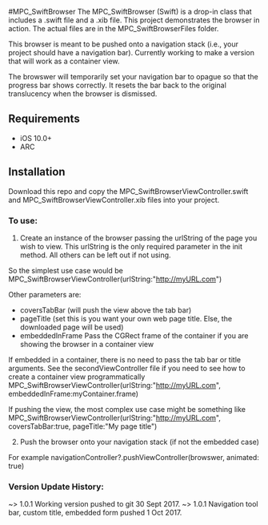 #MPC_SwiftBrowser 
The MPC_SwiftBrowser (Swift) is a drop-in class that includes a .swift file and a .xib file. This project demonstrates the browser in action. The actual files are in the MPC_SwiftBrowserFiles folder.  

This browser is meant to be pushed onto a navigation stack (i.e., your project should have a navigation bar). Currently working to make a version that will work as a container view.

The browswer will temporarily set your navigation bar to opague so that the progress bar shows correctly. It resets the bar back to the original translucency when the browser is dismissed.


## Requirements

* iOS 10.0+
* ARC

## Installation

Download this repo and copy the MPC_SwiftBrowserViewController.swift and MPC_SwiftBrowserViewController.xib files into your project.


 
<h3>To use:</h3>
 
  1. Create an instance of the browser passing the urlString of the page you wish to view. This urlString is the only required parameter in the init method. All others can be left out if not using. 

  So the simplest use case would be MPC_SwiftBrowserViewController(urlString:"http://myURL.com")

  Other parameters are:
  * coversTabBar (will push the view above the tab bar)
  * pageTitle (set this is you want your own web page title. Else, the downloaded page will be used)
  * embeddedInFrame  Pass the CGRect frame of the container if you are showing the browser in a container view

  If embedded in a container, there is no need to pass the tab bar or title arguments. See the secondViewController file if you need to see how to create a container view programmatically
  MPC_SwiftBrowserViewController(urlString:"http://myURL.com", embeddedInFrame:myContainer.frame)

  If pushing the view, the most complex use case might be something like
  MPC_SwiftBrowserViewController(urlString:"http://myURL.com", coversTabBar:true, pageTitle:"My page title")
  
 
  2. Push the browser onto your navigation stack (if not the embedded case)

  For example navigationController?.pushViewController(browswer, animated: true)


<h3>Version Update History:</h3>
  ~> 1.0.1 Working version pushed to git 30 Sept 2017. 
  ~> 1.0.1 Navigation tool bar, custom title, embedded form pushed 1 Oct 2017.
